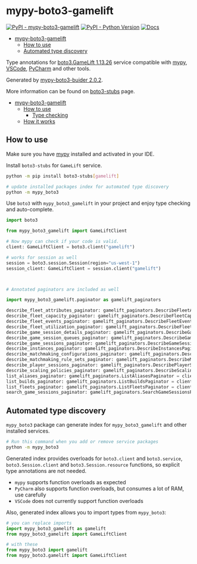 # mypy-boto3-gamelift

[![PyPI - mypy-boto3-gamelift](https://img.shields.io/pypi/v/mypy-boto3-gamelift.svg?color=blue)](https://pypi.org/project/mypy-boto3-gamelift)
[![PyPI - Python Version](https://img.shields.io/pypi/pyversions/mypy-boto3-gamelift.svg?color=blue)](https://pypi.org/project/mypy-boto3-gamelift)
[![Docs](https://img.shields.io/readthedocs/mypy-boto3-builder.svg?color=blue)](https://mypy-boto3-builder.readthedocs.io/)

- [mypy-boto3-gamelift](#mypy-boto3-gamelift)
  - [How to use](#how-to-use)
  - [Automated type discovery](#automated-type-discovery)


Type annotations for
[boto3.GameLift 1.13.26](https://boto3.amazonaws.com/v1/documentation/api/1.13.26/reference/services/gamelift.html#GameLift) service
compatible with [mypy](https://github.com/python/mypy), [VSCode](https://code.visualstudio.com/),
[PyCharm](https://www.jetbrains.com/pycharm/) and other tools.

Generated by [mypy-boto3-buider 2.0.2](https://github.com/vemel/mypy_boto3_builder).

More information can be found on [boto3-stubs](https://pypi.org/project/boto3-stubs/) page.

- [mypy-boto3-gamelift](#mypy-boto3-gamelift)
  - [How to use](#how-to-use)
    - [Type checking](#type-checking)
  - [How it works](#how-it-works)

## How to use

Make sure you have [mypy](https://github.com/python/mypy) installed and activated in your IDE.

Install `boto3-stubs` for `GameLift` service.

```bash
python -m pip install boto3-stubs[gamelift]

# update installed packages index for automated type discovery
python -m mypy_boto3
```

Use `boto3` with `mypy_boto3_gamelift` in your project and enjoy type checking and auto-complete.

```python
import boto3

from mypy_boto3_gamelift import GameLiftClient

# Now mypy can check if your code is valid.
client: GameLiftClient = boto3.client("gamelift")

# works for session as well
session = boto3.session.Session(region="us-west-1")
session_client: GameLiftClient = session.client("gamelift")



# Annotated paginators are included as well

import mypy_boto3_gamelift.paginator as gamelift_paginators

describe_fleet_attributes_paginator: gamelift_paginators.DescribeFleetAttributesPaginator = client.get_paginator("describe_fleet_attributes")
describe_fleet_capacity_paginator: gamelift_paginators.DescribeFleetCapacityPaginator = client.get_paginator("describe_fleet_capacity")
describe_fleet_events_paginator: gamelift_paginators.DescribeFleetEventsPaginator = client.get_paginator("describe_fleet_events")
describe_fleet_utilization_paginator: gamelift_paginators.DescribeFleetUtilizationPaginator = client.get_paginator("describe_fleet_utilization")
describe_game_session_details_paginator: gamelift_paginators.DescribeGameSessionDetailsPaginator = client.get_paginator("describe_game_session_details")
describe_game_session_queues_paginator: gamelift_paginators.DescribeGameSessionQueuesPaginator = client.get_paginator("describe_game_session_queues")
describe_game_sessions_paginator: gamelift_paginators.DescribeGameSessionsPaginator = client.get_paginator("describe_game_sessions")
describe_instances_paginator: gamelift_paginators.DescribeInstancesPaginator = client.get_paginator("describe_instances")
describe_matchmaking_configurations_paginator: gamelift_paginators.DescribeMatchmakingConfigurationsPaginator = client.get_paginator("describe_matchmaking_configurations")
describe_matchmaking_rule_sets_paginator: gamelift_paginators.DescribeMatchmakingRuleSetsPaginator = client.get_paginator("describe_matchmaking_rule_sets")
describe_player_sessions_paginator: gamelift_paginators.DescribePlayerSessionsPaginator = client.get_paginator("describe_player_sessions")
describe_scaling_policies_paginator: gamelift_paginators.DescribeScalingPoliciesPaginator = client.get_paginator("describe_scaling_policies")
list_aliases_paginator: gamelift_paginators.ListAliasesPaginator = client.get_paginator("list_aliases")
list_builds_paginator: gamelift_paginators.ListBuildsPaginator = client.get_paginator("list_builds")
list_fleets_paginator: gamelift_paginators.ListFleetsPaginator = client.get_paginator("list_fleets")
search_game_sessions_paginator: gamelift_paginators.SearchGameSessionsPaginator = client.get_paginator("search_game_sessions")
```

## Automated type discovery

`mypy_boto3` package can generate index for `mypy_boto3_gamelift` and other installed services.

```bash
# Run this command when you add or remove service packages
python -m mypy_boto3
```

Generated index provides overloads for `boto3.client` and `boto3.service`,
`boto3.Session.client` and `boto3.Session.resource` functions,
so explicit type annotations are not needed.

- `mypy` supports function overloads as expected
- `PyCharm` also supports function overloads, but consumes a lot of RAM, use carefully
- `VSCode` does not currently support function overloads

Also, generated index allows you to import types from `mypy_boto3`:

```python
# you can replace imports
import mypy_boto3_gamelift as gamelift
from mypy_boto3_gamelift import GameLiftClient

# with these
from mypy_boto3 import gamelift
from mypy_boto3.gamelift import GameLiftClient
```
